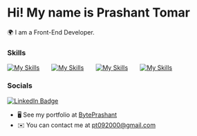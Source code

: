 Hi! My name is Prashant Tomar
========================================================================================================================================

🌍 I am a Front-End Developer.
<br/>

### Skills

[![My Skills](https://skillicons.dev/icons?i=js,ts)](https://skillicons.dev) &nbsp;&nbsp;&nbsp;&nbsp;&nbsp; [![My Skills](https://skillicons.dev/icons?i=react,next)](https://skillicons.dev) &nbsp;&nbsp;&nbsp;&nbsp;&nbsp; [![My Skills](https://skillicons.dev/icons?i=tailwind,mui)](https://skillicons.dev) &nbsp;&nbsp;&nbsp;&nbsp;&nbsp; [![My Skills](https://skillicons.dev/icons?i=nodejs,express)](https://skillicons.dev) &nbsp;&nbsp;&nbsp;&nbsp;&nbsp; 
<br/>

### Socials

<div id="badges">
  <a href="https://www.linkedin.com/in/prashant-tomar-504355200/">
    <img src="https://img.shields.io/badge/LinkedIn-blue?style=for-the-badge&logo=linkedin&logoColor=white" alt="LinkedIn Badge"/>
  </a>
</div>

* 🖥️  See my portfolio at [BytePrashant](http://prashant-portfolio-umber.vercel.app/)
* ✉️  You can contact me at [pt092000@gmail.com](mailto:pt092000@gmail.com)

